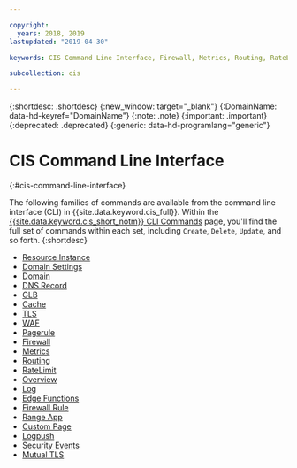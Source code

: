 ```yaml
---

copyright:
  years: 2018, 2019
lastupdated: "2019-04-30"

keywords: CIS Command Line Interface, Firewall, Metrics, Routing, RateLimit, Overview

subcollection: cis

---
```


{:shortdesc: .shortdesc}
{:new_window: target="_blank"}
{:DomainName: data-hd-keyref="DomainName"}
{:note: .note}
{:important: .important}
{:deprecated: .deprecated}
{:generic: data-hd-programlang="generic"}


# CIS Command Line Interface
{:#cis-command-line-interface}

The following families of commands are available from the command line interface (CLI) in {{site.data.keyword.cis_full}}. Within the [{{site.data.keyword.cis_short_notm}} CLI Commands](/docs/cis-cli-plugin?topic=cis-cli-plugin-cis-cli-commands#cis-cli-commands) page, you'll find the full set of commands within each set, including `Create`, `Delete`, `Update`, and so forth.
{:shortdesc}

  * [Resource Instance](/docs/cis-cli-plugin?topic=cis-cli-plugin-cis-cli-commands#resource-instance)
  * [Domain Settings](/docs/cis-cli-plugin?topic=cis-cli-plugin-cis-cli-commands#domain-settings)
  * [Domain](/docs/cis-cli-plugin?topic=cis-cli-plugin-cis-cli-commands#domain)
  * [DNS Record](/docs/cis-cli-plugin?topic=cis-cli-plugin-cis-cli-commands#dns-record)
  * [GLB](/docs/cis-cli-plugin?topic=cis-cli-plugin-cis-cli-commands#glb)
  * [Cache](/docs/cis-cli-plugin?topic=cis-cli-plugin-cis-cli-commands#cache)
  * [TLS](/docs/cis-cli-plugin?topic=cis-cli-plugin-cis-cli-commands#tls)
  * [WAF](/docs/cis-cli-plugin?topic=cis-cli-plugin-cis-cli-commands#waf)
  * [Pagerule](/docs/cis-cli-plugin?topic=cis-cli-plugin-cis-cli-commands#pagerule)
  * [Firewall](/docs/cis-cli-plugin?topic=cis-cli-plugin-cis-cli-commands#firewall)
  * [Metrics](/docs/cis-cli-plugin?topic=cis-cli-plugin-cis-cli-commands#metrics)
  * [Routing](/docs/cis-cli-plugin?topic=cis-cli-plugin-cis-cli-commands#routing)
  * [RateLimit](/docs/cis-cli-plugin?topic=cis-cli-plugin-cis-cli-commands#ratelimit)
  * [Overview](/docs/cis-cli-plugin?topic=cis-cli-plugin-cis-cli-commands#overview)
  * [Log](/docs/cis-cli-plugin?topic=cis-cli-plugin-cis-cli-commands#log)
  * [Edge Functions](/docs/cis-cli-plugin?topic=cis-cli-plugin-cis-cli-commands#edge-functions)
  * [Firewall Rule](/docs/cis-cli-plugin?topic=cis-cli-plugin-cis-cli-commands#firewall-rule)
  * [Range App](/docs/cis-cli-plugin?topic=cis-cli-plugin-cis-cli-commands#range-app)
  * [Custom Page](/docs/cis-cli-plugin?topic=cis-cli-plugin-cis-cli-commands#custom-page)
  * [Logpush](/docs/cis-cli-plugin?topic=cis-cli-plugin-cis-cli-commands#logpush)
  * [Security Events](/docs/cis-cli-plugin?topic=cis-cli-plugin-cis-cli-commands#security-events)
  * [Mutual TLS](/docs/cis-cli-plugin?topic=cis-cli-plugin-cis-cli-commands#mtls-enable)
